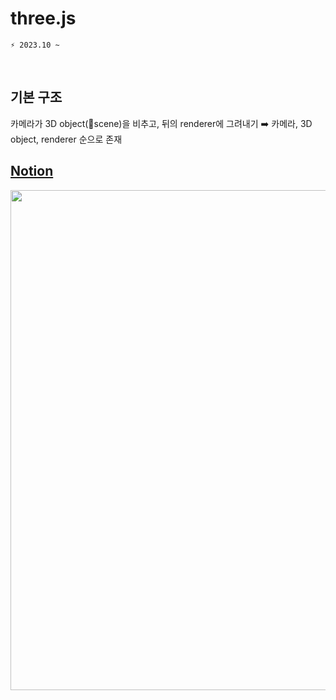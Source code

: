 # three.js

```git
⚡ 2023.10 ~
```

<br/>

## 기본 구조

카메라가 3D object(🟰scene)을 비추고, 뒤의 renderer에 그려내기
➡️ 카메라, 3D object, renderer 순으로 존재

## [Notion](https://sudden-mat-e7c.notion.site/3js-ddec650cf22c406dbf1a6995c3a71a45)

<div align="center">
  <img src="" width="800" >
</div>
